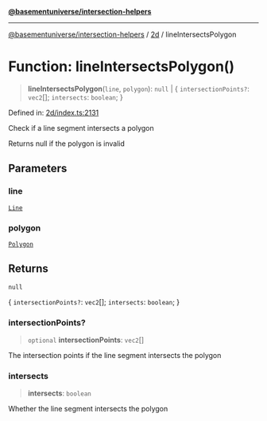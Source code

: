 [**@basementuniverse/intersection-helpers**](../../README.md)

***

[@basementuniverse/intersection-helpers](../../README.md) / [2d](../README.md) / lineIntersectsPolygon

# Function: lineIntersectsPolygon()

> **lineIntersectsPolygon**(`line`, `polygon`): `null` \| \{ `intersectionPoints?`: `vec2`[]; `intersects`: `boolean`; \}

Defined in: [2d/index.ts:2131](https://github.com/basementuniverse/intersection-helpers/blob/a748c1cf3d5365b189253eb2878888a254b5c3a1/src/2d/index.ts#L2131)

Check if a line segment intersects a polygon

Returns null if the polygon is invalid

## Parameters

### line

[`Line`](../types/type-aliases/Line.md)

### polygon

[`Polygon`](../types/type-aliases/Polygon.md)

## Returns

`null`

\{ `intersectionPoints?`: `vec2`[]; `intersects`: `boolean`; \}

### intersectionPoints?

> `optional` **intersectionPoints**: `vec2`[]

The intersection points if the line segment intersects the polygon

### intersects

> **intersects**: `boolean`

Whether the line segment intersects the polygon
